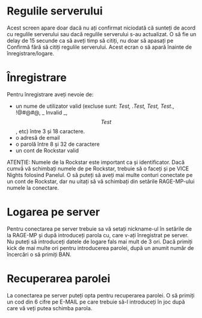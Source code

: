 # Regulile serverului
Acest screen apare doar dacă nu ați confirmat niciodată că sunteți de acord cu regulile serverului sau dacă regulile serverului s-au actualizat. 
O să fie un delay de 15 secunde ca să aveți timp să citiți, nu doar să apasați pe Confirmă fără să citiți regulile serverului.
Acest ecran o să apară înainte de înregistrare/logare.

# Înregistrare
Pentru înregistrare aveți nevoie de: 
- un nume de utilizator valid (excluse sunt: __Test, _.Test, Test__, Test_., !@#@#@, _ Invalid _, _$$Test$$_, etc) între 3 și 18 caractere.
- o adresă de email
- o parolă între 8 și 32 de caractere
- un cont de Rockstar valid

ATENȚIE: Numele de la Rockstar este important ca și identificator. 
Dacă cumvă vă schimbați numele de pe Rockstar, trebuie să o faceți și pe VICE Nights folosind Panelul.
O să puteți să aveți mai multe conturi conectate pe un cont de Rockstar, dar nu uitați să vă schimbați din setările RAGE-MP-ului numele la conectare. 

# Logarea pe server

Pentru conectarea pe server trebuie sa vă setați nickname-ul în setările de la RAGE-MP și după introduceți parola cu, care v-ați înregistrat pe server.
Nu puteți să introduceți datele de logare fals mai mult de 3 ori.
Dacă primiți kick de mai multe ori pentru introducerea parolei, după un anumit număr de încercări o să primiți BAN.

# Recuperarea parolei

La conectarea pe server puteți opta pentru recuperarea parolei. 
O să primiți un cod din 6 cifre pe E-MAIL pe care trebuie să-l introduceți în joc după care vă veți putea schimba parola. 

